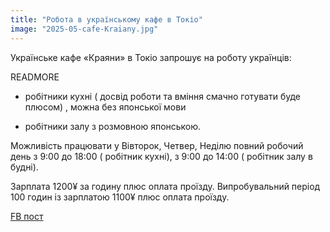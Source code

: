 ```yaml
---
title: "Робота в українському кафе в Токіо"
image: "2025-05-cafe-Kraiany.jpg"
---
```


Українське кафе «Краяни» в Токіо запрошує на роботу українців:

READMORE

- робітники кухні ( досвід роботи та вміння смачно готувати буде плюсом) , можна без японської мови

- робітники залу з розмовною японською.

Можливість працювати у Вівторок, Четвер, Неділю повний робочий день з 9:00  до 18:00 ( робітник кухні), з 9:00 до 14:00 ( робітник залу в будні).

Зарплата 1200¥ за годину плюс оплата проїзду. Випробувальний період 100 годин із зарплатою 1100¥ плюс оплата проїзду.

[FB пост](https://www.facebook.com/ukrainians.japan/posts/pfbid0UufFYJEYQ5H7fuZmPDiFnWmk3cz6szKGHPSnr9cdUutvTyuHGRokBDDxKX5BADCtl)